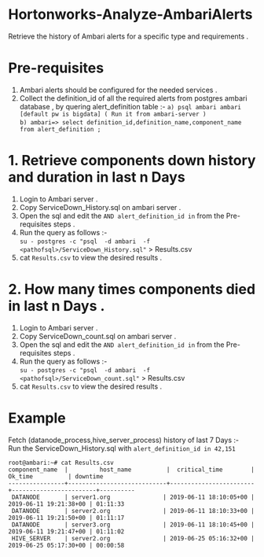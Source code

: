 # Hortonworks-Analyze-AmbariAlerts
Retrieve the history of Ambari alerts for a specific type and requirements .

# Pre-requisites 
1. Ambari alerts should be configured for the needed services .
2. Collect the definition_id of all the required alerts from postgres ambari database , by quering alert_definition table :-
      `a) psql ambari ambari [default pw is bigdata] ( Run it from ambari-server )`  
      `b) ambari=> select definition_id,definition_name,component_name from alert_definition ;`  

# 1. Retrieve components down history and duration in last n Days 
1. Login to Ambari server .
2. Copy ServiceDown_History.sql on ambari server .
3. Open the sql and edit the `AND alert_definition_id in` from the Pre-requisites steps .
4. Run the query as follows :-  
   `su - postgres -c "psql  -d ambari  -f <pathofsql>/ServiceDown_History.sql"` > Results.csv
5. cat `Results.csv` to view the desired results .

# 2. How many times components died in last n Days .
1. Login to Ambari server .
2. Copy ServiceDown_count.sql on ambari server .
3. Open the sql and edit the `AND alert_definition_id in` from the Pre-requisites steps .
4. Run the query as follows :-  
   `su - postgres -c "psql  -d ambari  -f <pathofsql>/ServiceDown_count.sql"` > Results.csv
5. cat `Results.csv` to view the desired results .

# Example  
Fetch (datanode_process,hive_server_process) history of last 7 Days :-  
Run the ServiceDown_History.sql with `alert_definition_id in 42,151`  

```
root@ambari:~# cat Results.csv
component_name  |         host_name          |  critical_time        |       Ok_time          | downtime  
----------------+----------------------------+------------------------+------------------------+----------  
 DATANODE       | server1.org               | 2019-06-11 18:10:05+00 | 2019-06-11 19:21:38+00 | 01:11:33    
 DATANODE       | server2.org               | 2019-06-11 18:10:33+00 | 2019-06-11 19:21:50+00 | 01:11:17    
 DATANODE       | server3.org               | 2019-06-11 18:10:45+00 | 2019-06-11 19:21:47+00 | 01:11:02  
 HIVE_SERVER    | server2.org               | 2019-06-25 05:16:32+00 | 2019-06-25 05:17:30+00 | 00:00:58
```






